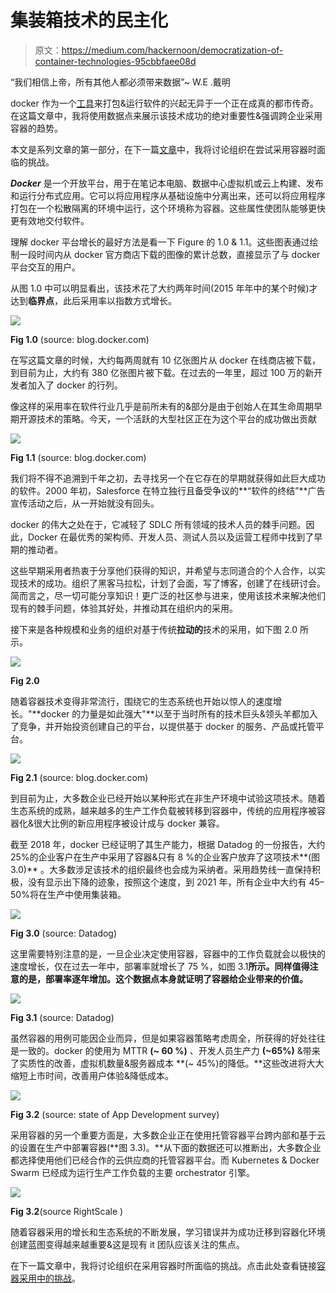 # 集装箱技术的民主化

> 原文：<https://medium.com/hackernoon/democratization-of-container-technologies-95cbbfaee08d>

“我们相信上帝，所有其他人都必须带来数据”~ W.E .戴明

docker 作为一个[工具](https://hackernoon.com/tagged/tool)来打包&运行软件的兴起无异于一个正在成真的都市传奇。在这篇文章中，我将使用数据点来展示该技术成功的绝对重要性&强调跨企业采用容器的趋势。

本文是系列文章的第一部分，在下一篇[文章](/@junaid.wani/challenges-in-container-adoption-72540b0be7ad)中，我将讨论组织在尝试采用容器时面临的挑战。

***Docker*** 是一个开放平台，用于在笔记本电脑、数据中心虚拟机或云上构建、发布和运行分布式应用。它可以将应用程序从基础设施中分离出来，还可以将应用程序打包在一个松散隔离的环境中运行，这个环境称为容器。这些属性使团队能够更快更有效地交付软件。

理解 docker 平台增长的最好方法是看一下 Figure 的 1.0 & 1.1。这些图表通过绘制一段时间内从 docker 官方商店下载的图像的累计总数，直接显示了与 docker 平台交互的用户。

从图 1.0 中可以明显看出，该技术花了大约两年时间(2015 年年中的某个时候)才达到**临界点**，此后采用率以指数方式增长。

![](img/fdd0202a3b018e66c543c533dbc2431f.png)

**Fig 1.0** (source: blog.docker.com)

在写这篇文章的时候，大约每两周就有 10 亿张图片从 docker 在线商店被下载，到目前为止，大约有 380 亿张图片被下载。在过去的一年里，超过 100 万的新开发者加入了 docker 的行列。

像这样的采用率在软件行业几乎是前所未有的&部分是由于创始人在其生命周期早期开源技术的策略。今天，一个活跃的大型社区正在为这个平台的成功做出贡献

![](img/1532c7fcb0a56dd21c7ef1ba4e5f5623.png)

**Fig 1.1** (source: blog.docker.com)

我们将不得不追溯到千年之初，去寻找另一个在它存在的早期就获得如此巨大成功的软件。2000 年初，Salesforce 在特立独行且备受争议的**“软件的终结”**广告宣传活动之后，从一开始就没有回头。

docker 的伟大之处在于，它减轻了 SDLC 所有领域的技术人员的棘手问题。因此，Docker 在最优秀的架构师、开发人员、测试人员以及运营工程师中找到了早期的推动者。

这些早期采用者热衷于分享他们获得的知识，并希望与志同道合的个人合作，以实现技术的成功。组织了黑客马拉松，计划了会面，写了博客，创建了在线研讨会。简而言之，尽一切可能分享知识！更广泛的社区参与进来，使用该技术来解决他们现有的棘手问题，体验其好处，并推动其在组织内的采用。

接下来是各种规模和业务的组织对基于传统**拉动的**技术的采用，如下图 2.0 所示。

![](img/0f434f52896e2a47ca2862cf50e0dd0f.png)

**Fig 2.0**

随着容器技术变得非常流行，围绕它的生态系统也开始以惊人的速度增长。"**docker 的力量是如此强大"**以至于当时所有的技术巨头&领头羊都加入了竞争，并开始投资创建自己的平台，以提供基于 docker 的服务、产品或托管平台。

![](img/282538aaaab8a08d572b66196579c93f.png)

**Fig 2.1** (source: blog.docker.com)

到目前为止，大多数企业已经开始以某种形式在非生产环境中试验这项技术。随着生态系统的成熟，越来越多的生产工作负载被转移到容器中，传统的应用程序被容器化&很大比例的新应用程序被设计成与 docker 兼容。

截至 2018 年，docker 已经证明了其生产能力，根据 Datadog 的一份报告，大约 25%的企业客户在生产中采用了容器&只有 8 %的企业客户放弃了这项技术**(图 3.0)** 。大多数涉足该技术的组织最终也会成为采纳者。采用趋势线一直保持积极，没有显示出下降的迹象，按照这个速度，到 2021 年，所有企业中大约有 45–50%将在生产中使用集装箱。

![](img/2dddddff7cda5b9e2b33166c09a082da.png)

**Fig 3.0** (source: Datadog)

这里需要特别注意的是，一旦企业决定使用容器，容器中的工作负载就会以极快的速度增长，仅在过去一年中，部署率就增长了 75 %，如图 3.1**所示。同样值得注意的是，部署率逐年增加。这个数据点本身就证明了容器给企业带来的价值。**

![](img/e289113308b0b94bcd11bcb31c51cbba.png)

**Fig 3.1** (source: Datadog)

虽然容器的用例可能因企业而异，但是如果容器策略考虑周全，所获得的好处往往是一致的。docker 的使用为 MTTR **(~ 60 %)** 、开发人员生产力 **(~65%)** &带来了实质性的改善，虚拟机数量&服务器成本 **(~ 45%)的降低。**这些改进将大大缩短上市时间，改善用户体验&降低成本。

![](img/ab161c98b1009e290d807657a6b0513d.png)

**Fig 3.2** (source: state of App Development survey)

采用容器的另一个重要方面是，大多数企业正在使用托管容器平台跨内部和基于云的设置在生产中部署容器(**图 3.3)。**从下面的数据还可以推断出，大多数企业都选择使用他们已经合作的云供应商的托管容器平台。而 Kubernetes & Docker Swarm 已经成为运行生产工作负载的主要 orchestrator 引擎。

![](img/0526eb45307281838480f2b4562a8e15.png)

**Fig 3.2**(source RightScale )

随着容器采用的增长和生态系统的不断发展，学习错误并为成功迁移到容器化环境创建蓝图变得越来越重要&这是现有 it 团队应该关注的焦点。

在下一篇文章中，我将讨论组织在采用容器时所面临的挑战。点击此处查看链接[容器采用中的挑战](/@junaid.wani/challenges-in-container-adoption-72540b0be7ad)。